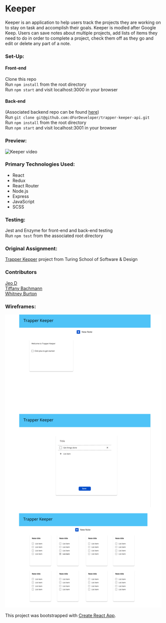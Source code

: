 # Keeper
Keeper is an application to help users track the projects they are working on to stay on task and accomplish their goals. Keeper is modled after Google Keep. Users can save notes about multiple projects, add lists of items they need to do in order to complete a project, check them off as they go and edit or delete any part of a note.

### Set-Up:   
#### Front-end  
Clone this repo  
Run `npm install` from the root directory  
Run `npm start` and visit localhost:3000 in your browser  

#### Back-end
(Associated backend repo can be found [here](https://github.com/dForDeveloper/trapper-keeper-api))  
Run `git clone git@github.com:dForDeveloper/trapper-keeper-api.git`  
Run `npm install` from the root directory  
Run `npm start` and visit localhost:3001 in your browser  

### Preview:
![Keeper video](./src/images/keeper-gif-med.gif)  
### Primary Technologies Used:
* React 
* Redux
* React Router
* Node.js
* Express
* JavaScript
* SCSS

### Testing:
Jest and Enzyme for front-end and back-end testing  
Run `npm test` from the associated root directory  

### Original Assignment: 
[Trapper Kepper](http://frontend.turing.io/projects/trapper-keeper.html) project from Turing School of Software & Design

### Contributors
[Jeo D](https://github.com/dForDeveloper)  
[Tiffany Bachmann](https://github.com/trbachmann)  
[Whitney Burton](https://github.com/whitneyburton)  

### Wireframes:
![Keeper wireframes](./src/images/trapper-keeper-wireframes.png)

This project was bootstrapped with [Create React App](https://github.com/facebook/create-react-app).